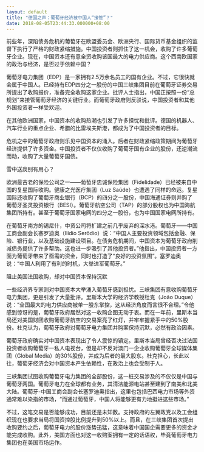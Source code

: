 ```yaml
---
layout: default
title: "德国之声：葡萄牙经济被中国人“接管”？"
date: 2018-08-05T23:44:33.000000+08:00
---
```


前些年，深陷债务危机的葡萄牙在欧盟委员会、欧洲央行、国际货币基金组织的监督下执行了严格的财政紧缩措施。中国投资者则抓住了这一机会，收购了许多葡萄牙企业。现在，中国资本还有意全资收购该国最大的电力供应商。这个西南欧国家的政治与经济，是否过于依赖中国？

葡萄牙电力集团（EDP）是一家拥有2.5万余名员工的国有企业。不过，它很快就会属于中国人。已经持有EDP四分之一股份的中国三峡集团目前在葡萄牙证券交易所提出了收购报价，准备完全收购这家企业。批评人士指出，中国正按照一份“总规划”来接管葡萄牙经济的关键行业。而葡萄牙政府则反驳说，中国投资者和其他外国投资者一样受欢迎。

在其他欧洲国家，中国资本的收购热潮也引发了许多担忧和批评。德国的机器人、汽车行业的重点企业、希腊的比雷埃夫斯港，都成为了中国投资者的目标。

危机之中的葡萄牙政府则乐见中国资本的涌入。后者在财政紧缩政策期间为葡萄牙经济提供了许多资金。中国投资者不仅仅收购了葡萄牙国有企业的股份，还逆潮流而动，收购了大量葡萄牙国债。

雪中送炭别有用心？

欧洲最古老的保险公司之一——葡萄牙忠诚保险集团（Fidelidade）已经被来自中国的复星国际收购。健康之光医疗集团（Luz Saúde）也遭遇了同样的命运。复星国际还收购了葡萄牙商业银行（BCP）的四分之一股份，中国海通证券则并购了葡萄牙圣灵投资银行（BESI）。葡萄牙航空公司（TAP）的部分股权也为中国海航集团所持有。甚至于葡萄牙国家电网的四分之一股份，也为中国国家电网所持有。

在葡萄牙南方的锡尼什，中资公司将扩建之前几乎废弃的深水港。葡萄牙——中国工商会副会长塞罗迪奥（Ilídio Serôdio）说：“中国人主要投资领域包括金融、保险、银行业，以及基础设施建设项目。在债务危机期间，中国资本为葡萄牙政府削减债务提供了许多帮助。这也进一步吸引了其他投资者。”他指出，中国投资者一方面为葡萄牙带来了亟需的资金，同时也打造了“良好的投资氛围”。塞罗迪奥说：“中国人利用了有利的时机，大举进军葡萄牙。”

阻止美国法国收购，却对中国资本保持沉默

一些经济界专家则对中国资本大举涌入葡萄牙感到担忧。三峡集团有意收购葡萄牙电力集团，更是引发了大量批评。里斯本大学的经济学教授杜克（João Duque）说：“全国最大的电力供应商被单一股东掌控，这从经济角度而言很不合理。”令他感到惊讶的是，葡萄牙政府居然对这一收购企图无动于衷。而在一年前，里斯本当局还对美国财团收购葡萄牙航空的交易案亮了红灯，并牢牢握紧手中的50%股份。杜克认为，葡萄牙政府对葡萄牙电力集团并购案保持沉默，必然有政治因素。

葡萄牙政府确实对中国资本表现出了令人震惊的镇定。里斯本当局曾经否决过法国投资者收购葡萄牙一私人电视台，但是却不反对澳门一企业收购葡萄牙全球媒体集团（Global Media）的30%股份，并成为后者的最大股东。杜克担心，长此以往，葡萄牙经济会对中国资本产生依赖性，在政治上也会受制于人。

三峡集团试图收购葡萄牙电力集团的全部股份，这一桩交易涉及的不仅仅是中国与葡萄牙两国。葡萄牙电力在全球都有业务，其清洁能源电站甚至建到了南美和北美大陆。葡萄牙-中国工商会副会长塞罗迪奥指出，这里也包括巴西电力市场等外资通常难以染指的市场，“而通过葡萄牙，中国人将能够更有力地挺进这些市场。”

不过，这笔交易是否能够成功，目前还是未知数。支持政府的左翼政党以及工会组织现在也要求当局将国资控股比例提升到50%以上。而且，在三峡集团首次提出收购要约之后，葡萄牙电力的股价涨势迅猛，这意味着中国国企需要更多的资金才能完成收购。此外，美国方面也对这一收购案拥有一定的话语权，毕竟葡萄牙电力集团也在美国市场运作。

